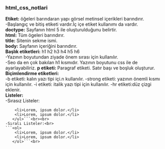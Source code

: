 ### html_css_notlari
**Etiket:** öğeleri barındaran yapı görsel metinsel içerikleri barındırır.<br>
-Başlangıç ve bitiş etiketi vardır.İç içe etiket kullanımı da vardır.<br>
**doctype:** Sayfanın html 5 ile oluşturulduğunu belirtir.<br>
**html:** Tüm ögeleri barındırır.<br>
**title:** Sitenin sekme ismi.<br>
**body:** Sayfanın içeriğini barındırır.<br>
**Başlık etiketleri:** h1 h2 h3 h4 h5 h6<br>
-Yazının boyutundan ziyade önem sırası için kullanılır. <br>
-Seo da en çok bakılan h1 kısmıdır. Yazının boyutunu css ile de ayarlayabiliriz. 
**p etiketi:** Paragraf etiketi. Satır başı ve boşluk oluşturur.
**Biçimlendirme etiketleri:**<br>
-b etiketi: kalın yazı tipi içi.n kullanılır.
-strong etiketi: yazının önemli kısmı için kullanılır.
-i etiketi: italik yazı tipi için kullanılır.
-hr etiketi:düz çizgi eklenir.<br>
**Listeler:** <br>
-Sırasız Listeler: <br>
```<ul>
    <li>Lorem, ipsum dolor.</li>
    <li>Lorem, ipsum dolor.</li>
   </ul>```<br><br>
-Sıralı Listeler:<br>
```<ol>
    <li>Lorem, ipsum dolor.</li>
    <li>Lorem, ipsum dolor.</li>
   </ol>```<br>

